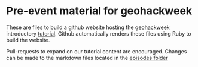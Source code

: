# Pre-event material for geohackweek

These are files to build a github website hosting the [geohackweek](https://geohackweek.github.io/) introductory [tutorial](https://geohackweek.github.io/preliminary). Github automatically renders these files using Ruby to build the website.

Pull-requests to expand on our tutorial content are encouraged. Changes can be made to the markdown files located in the [episodes folder](https://github.com/geohackweek/preliminary/tree/gh-pages/_episodes)

   